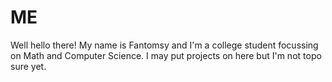 # ME

Well hello there! My name is Fantomsy and I'm a college student focussing on Math and Computer Science.
I may put projects on here but I'm not topo sure yet.
